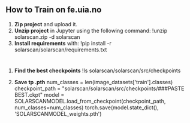 ## How to Train on fe.uia.no

1. **Zip project** and upload it.
2. **Unzip project** in Jupyter using the following command:
    !unzip solarscan.zip -d solarscan
3. **Install requirements** with:
    !pip install -r solarscan/solarscan/requirements.txt

# ####################################################################

1. **Find the best checkpoints**
!ls solarscan/solarscan/src/checkpoints

2. **Save tp .pth** 
num_classes = len(image_datasets['train'].classes)
checkpoint_path = "solarscan/solarscan/src/checkpoints/###PASTE BEST.ckpt"
model = SOLARSCANMODEL.load_from_checkpoint(checkpoint_path, num_classes=num_classes)
torch.save(model.state_dict(), 'SOLARSCANMODEL_weights.pth')